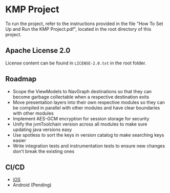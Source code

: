 # KMP Project

To run the project, refer to the instructions provided in the file "How To Set Up and Run the KMP Project.pdf", located in the root directory of this project.

## Apache License 2.0
License content can be found in `LICENSE-2.0.txt` in the root folder.

## Roadmap
- Scope the ViewModels to NavGraph destinations so that they can become garbage collectable when a respective destination exits
- Move presentation layers into their own respective modules so they can be compiled in parallel with other modules and have clear boundaries with other modules
- Implement AES-GCM encryption for session storage for security
- Unify the jvmToolchain version across all modules to make sure updating java versions easy
- Use spotless to sort the keys in version catalog to make searching keys easier
- Write integration tests and instrumentation tests to ensure new changes don't break the existing ones

## CI/CD
- [iOS](https://aungthiha.github.io/iOSAppAccessAutomation/)
- Android (Pending)

